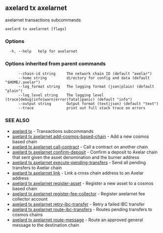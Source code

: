 ## axelard tx axelarnet

axelarnet transactions subcommands

```
axelard tx axelarnet [flags]
```

### Options

```
  -h, --help   help for axelarnet
```

### Options inherited from parent commands

```
      --chain-id string     The network chain ID (default "axelar")
      --home string         directory for config and data (default "$HOME/.axelar")
      --log_format string   The logging format (json|plain) (default "plain")
      --log_level string    The logging level (trace|debug|info|warn|error|fatal|panic) (default "info")
      --output string       Output format (text|json) (default "text")
      --trace               print out full stack trace on errors
```

### SEE ALSO

* [axelard tx](axelard_tx.md)	 - Transactions subcommands
* [axelard tx axelarnet add-cosmos-based-chain](axelard_tx_axelarnet_add-cosmos-based-chain.md)	 - Add a new cosmos based chain
* [axelard tx axelarnet call-contract](axelard_tx_axelarnet_call-contract.md)	 - Call a contract on another chain
* [axelard tx axelarnet confirm-deposit](axelard_tx_axelarnet_confirm-deposit.md)	 - Confirm a deposit to Axelar chain that sent given the asset denomination and the burner address
* [axelard tx axelarnet execute-pending-transfers](axelard_tx_axelarnet_execute-pending-transfers.md)	 - Send all pending transfers to Axelar chain
* [axelard tx axelarnet link](axelard_tx_axelarnet_link.md)	 - Link a cross chain address to an Axelar address
* [axelard tx axelarnet register-asset](axelard_tx_axelarnet_register-asset.md)	 - Register a new asset to a cosmos based chain
* [axelard tx axelarnet register-fee-collector](axelard_tx_axelarnet_register-fee-collector.md)	 - Register axelarnet fee collector account
* [axelard tx axelarnet retry-ibc-transfer](axelard_tx_axelarnet_retry-ibc-transfer.md)	 - Retry a failed IBC transfer
* [axelard tx axelarnet route-ibc-transfers](axelard_tx_axelarnet_route-ibc-transfers.md)	 - Routes pending transfers to cosmos chains
* [axelard tx axelarnet route-message](axelard_tx_axelarnet_route-message.md)	 - Route an approved general message to the destination chain


